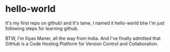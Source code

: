 # hello-world
It's my first repo on github! and It's lame, I named it hello-world btw I'm just following steps for learning github. 

BTW, I'm Iliyas Maner, all the way from India.
And I've finally admitted that GitHub  is a Code Hosting Platform for Version Control and Collaboration.
